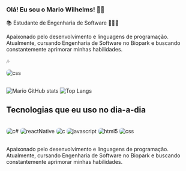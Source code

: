 ### Olá! Eu sou o Mario Wilhelms! 👋🏻

📚 Estudante de Engenharia de Software 👨🏻‍💻

Apaixonado pelo desenvolvimento e linguagens de programação. Atualmente, cursando Engenharia de Software no Biopark e buscando constantemente aprimorar minhas habilidades.

🎶

<div>
    <img style="border-radius: 7px" align="center" alt="css" src="https://img.shields.io/badge/Spotify-1ED760?&style=for-the-badge&logo=spotify&logoColor=white"/>
</div> <br/>



![Mario GitHub stats](https://github-readme-stats.vercel.app/api?username=marioguiw&show_icons=true&theme=radical&card_width=400px&line_height=20px)
![Top Langs](https://github-readme-stats.vercel.app/api/top-langs/?username=marioguiwa&layout=compact&theme=radical)


## Tecnologias que eu uso no dia-a-dia

<div style="display: inline_block"><br/>
    <img style="border-radius: 7px"  align="center" alt="c#" src="https://img.shields.io/badge/C%23-239120?style=for-the-badge&logo=c-sharp&logoColor=white"/>
    <img style="border-radius: 7px"  align="center" alt="reactNative" src="https://img.shields.io/badge/React_Native-20232A?style=for-the-badge&logo=react&logoColor=61DAFB"/>
    <img style="border-radius: 7px"  align="center" alt="c" src="https://img.shields.io/badge/C-00599C?style=for-the-badge&logo=c&logoColor=white"/>
    <img style="border-radius: 7px"  align="center" alt="javascript" src="https://img.shields.io/badge/JavaScript-323330?style=for-the-badge&logo=javascript&logoColor=F7DF1E"/>
    <img style="border-radius: 7px"  align="center" alt="html5" src="https://img.shields.io/badge/HTML5-E34F26?style=for-the-badge&logo=html5&logoColor=white"/>
    <img style="border-radius: 7px"  align="center" alt="css" src="https://img.shields.io/badge/CSS3-1572B6?style=for-the-badge&logo=css3&logoColor=white"/>

</div><br/>

Apaixonado pelo desenvolvimento e linguagens de programação. Atualmente, cursando Engenharia de Software no Biopark e buscando constantemente aprimorar minhas habilidades.
